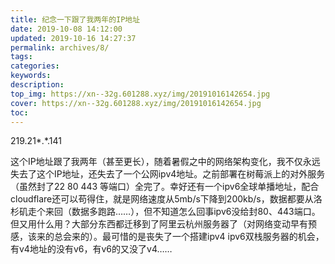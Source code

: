 ```yaml
---
title: 纪念一下跟了我两年的IP地址
date: 2019-10-08 14:12:00
updated: 2019-10-16 14:27:37
permalink: archives/8/
tags: 
categories: 
keywords:
description: 
top_img: https://xn--32g.601288.xyz/img/20191016142654.jpg
cover: https://xn--32g.601288.xyz/img/20191016142654.jpg
toc:
---
```

    
219.21*.*.141

这个IP地址跟了我两年（甚至更长），随着暑假之中的网络架构变化，我不仅永远失去了这个IP地址，还失去了一个公网ipv4地址。之前部署在树莓派上的对外服务（虽然封了22 80 443 等端口）全完了。幸好还有一个ipv6全球单播地址，配合cloudflare还可以苟得住，就是网络速度从5mb/s下降到200kb/s，数据都要从洛杉矶走个来回（数据多跑路……），但不知道怎么回事ipv6没给封80、443端口。但又用什么用？大部分东西都迁移到了阿里云杭州服务器了（对网络变动早有预感，该来的总会来的）。最可惜的是丧失了一个搭建ipv4 ipv6双栈服务器的机会，有v4地址的没有v6，有v6的又没了v4……